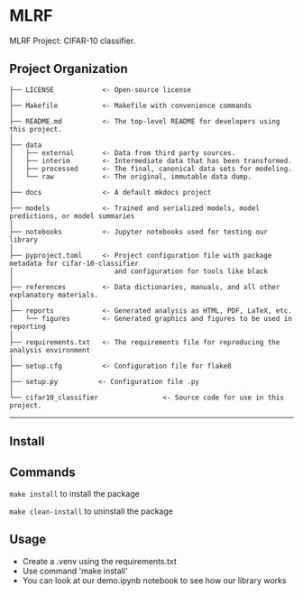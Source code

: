 # MLRF

MLRF Project: CIFAR-10 classifier.

## Project Organization

``` text
├── LICENSE            <- Open-source license
│
├── Makefile           <- Makefile with convenience commands
│
├── README.md          <- The top-level README for developers using this project.
│
├── data
│   ├── external       <- Data from third party sources.
│   ├── interim        <- Intermediate data that has been transformed.
│   ├── processed      <- The final, canonical data sets for modeling.
│   └── raw            <- The original, immutable data dump.
│
├── docs               <- A default mkdocs project
│
├── models             <- Trained and serialized models, model predictions, or model summaries
│
├── notebooks          <- Jupyter notebooks used for testing our library
│
├── pyproject.toml     <- Project configuration file with package metadata for cifar-10-classifier
│                         and configuration for tools like black
│
├── references         <- Data dictionaries, manuals, and all other explanatory materials.
│
├── reports            <- Generated analysis as HTML, PDF, LaTeX, etc.
│   └── figures        <- Generated graphics and figures to be used in reporting
│
├── requirements.txt   <- The requirements file for reproducing the analysis environment
│
├── setup.cfg          <- Configuration file for flake8
│
├── setup.py          <- Configuration file .py
│
└── cifar10_classifier                <- Source code for use in this project.
```

--------

## Install

## Commands

`make install` to install the package

`make clean-install` to uninstall the package

## Usage

- Create a .venv using the requirements.txt
- Use command 'make install'
- You can look at our demo.ipynb notebook to see how our library works
